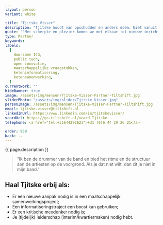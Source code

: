 ```yaml
---
layout: person
variant: white

title: "Tjitske Visser"
description: "Tjitske houdt van opschudden en anders doen. Niet vanuit de de losse pols maar vanuit een duidelijke visie. Met haar achtergrond in keteninformatisering en -samenwerking (PhD) geeft ze ketens en projecten koers en ritme en zorgt als kwartiermaker en programmamanager dat de experts hun werk wél kunnen doen. Gepokt en gemazeld in de overheid stuurt ze op alle niveau’s richting ‘de bedoeling’. Ze creëert verbinding en vertrouwen maar verlangt tegelijkertijd concrete resultaten van de projectleiders en teams."
quote: '"Met scherpte en plezier komen we met elkaar tot nieuwe inzichten en oplossingen.”'
type: Partner
keywords:
labels:
  [
    duurzame ICG,
    public tech,
    open innovatie,
    maatschappelijke vraagstukken,
    keteninformatisering,
    ketensamenwerking,
  ]
currentwork: ""
hideBanner: true
image: /assets/img/mensen/Tjitske-Visser-Partner-Tiltshift.jpg
sliderPhoto: "/assets/img/slider/Tjitske-Visser.jpg"
personImage: /assets/img/mensen/Tjitske-Visser-Partner-Tiltshift.jpg
email: tjitske.visser@tiltshift.nl
linkedInUrl: https://www.linkedin.com/in/tjitskevisser/
vcardUrl: https://go.tiltshift.nl/vcard-Tjitske
telephone: <a href="tel:+31644292621‬">+31 (0)6 44 29 26 21‬</a>

order: 950
back: ..
---
```


{{ page.description }}

> "Ik ben de drummer van de band en bied het ritme en de structuur aan de artiesten op de voorgrond. Als je dat niet wilt, dan zit je niet in mijn band."

<h2>Haal Tjitske erbij als:</h2>

- Er een nieuwe aanpak nodig is in een maatschappelijk samenwerkingsproject;
- Een informatiseringstraject een boost kan gebruiken;
- Er een kritische meedenker nodig is;
- Je (tijdelijk) leiderschap (interim/kwartiermaken) nodig hebt.
